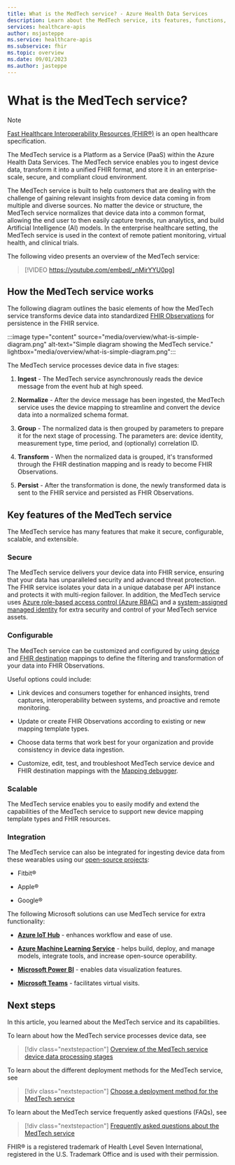 ```yaml
---
title: What is the MedTech service? - Azure Health Data Services
description: Learn about the MedTech service, its features, functions, integrations, and next steps.
services: healthcare-apis
author: msjasteppe
ms.service: healthcare-apis
ms.subservice: fhir
ms.topic: overview
ms.date: 09/01/2023
ms.author: jasteppe
---
```


# What is the MedTech service?

> [!NOTE]
> [Fast Healthcare Interoperability Resources (FHIR&#174;)](https://www.hl7.org/fhir/) is an open healthcare specification.

The MedTech service is a Platform as a Service (PaaS) within the Azure Health Data Services. The MedTech service enables you to ingest device data, transform it into a unified FHIR format, and store it in an enterprise-scale, secure, and compliant cloud environment. 

The MedTech service is built to help customers that are dealing with the challenge of gaining relevant insights from device data coming in from multiple and diverse sources. No matter the device or structure, the MedTech service normalizes that device data into a common format, allowing the end user to then easily capture trends, run analytics, and build Artificial Intelligence (AI) models. In the enterprise healthcare setting, the MedTech service is used in the context of remote patient monitoring, virtual health, and clinical trials.

The following video presents an overview of the MedTech service:
>
> [!VIDEO https://youtube.com/embed/_nMirYYU0pg]

## How the MedTech service works

The following diagram outlines the basic elements of how the MedTech service transforms device data into standardized [FHIR Observations](https://www.hl7.org/fhir/R4/observation.html) for persistence in the FHIR service.

:::image type="content" source="media/overview/what-is-simple-diagram.png" alt-text="Simple diagram showing the MedTech service." lightbox="media/overview/what-is-simple-diagram.png":::

The MedTech service processes device data in five stages:

1. **Ingest** - The MedTech service asynchronously reads the device message from the event hub at high speed.

2. **Normalize** - After the device message has been ingested, the MedTech service uses the device mapping to streamline and convert the device data into a normalized schema format.

3. **Group** - The normalized data is then grouped by parameters to prepare it for the next stage of processing. The parameters are: device identity, measurement type, time period, and (optionally) correlation ID.

4. **Transform** - When the normalized data is grouped, it's transformed through the FHIR destination mapping and is ready to become FHIR Observations.

5. **Persist** - After the transformation is done, the newly transformed data is sent to the FHIR service and persisted as FHIR Observations.

## Key features of the MedTech service

The MedTech service has many features that make it secure, configurable, scalable, and extensible.

### Secure

The MedTech service delivers your device data into FHIR service, ensuring that your data has unparalleled security and advanced threat protection. The FHIR service isolates your data in a unique database per API instance and protects it with multi-region failover. In addition, the MedTech service uses [Azure role-based access control (Azure RBAC)](../../role-based-access-control/overview.md) and a [system-assigned managed identity](../../active-directory/managed-identities-azure-resources/overview.md) for extra security and control of your MedTech service assets. 

### Configurable

The MedTech service can be customized and configured by using [device](overview-of-device-mapping.md) and [FHIR destination](overview-of-fhir-destination-mapping.md) mappings to define the filtering and transformation of your data into FHIR Observations.

Useful options could include:

* Link devices and consumers together for enhanced insights, trend captures, interoperability between systems, and proactive and remote monitoring.

* Update or create FHIR Observations according to existing or new mapping template types.

* Choose data terms that work best for your organization and provide consistency in device data ingestion.

* Customize, edit, test, and troubleshoot MedTech service device and FHIR destination mappings with the [Mapping debugger](how-to-use-mapping-debugger.md).

### Scalable

The MedTech service enables you to easily modify and extend the capabilities of the MedTech service to support new device mapping template types and FHIR resources.

### Integration

The MedTech service can also be integrated for ingesting device data from these wearables using our [open-source projects](git-projects.md): 

* Fitbit&#174;

* Apple&#174;

* Google&#174;

The following Microsoft solutions can use MedTech service for extra functionality:

* [**Azure IoT Hub**](../../iot-hub/iot-concepts-and-iot-hub.md) - enhances workflow and ease of use.

* [**Azure Machine Learning Service**](concepts-machine-learning.md) - helps build, deploy, and manage models, integrate tools, and increase open-source operability.

* [**Microsoft Power BI**](concepts-power-bi.md) - enables data visualization features.

* [**Microsoft Teams**](concepts-teams.md) - facilitates virtual visits.

## Next steps

In this article, you learned about the MedTech service and its capabilities.

To learn about how the MedTech service processes device data, see

> [!div class="nextstepaction"]
> [Overview of the MedTech service device data processing stages](overview-of-device-data-processing-stages.md)

To learn about the different deployment methods for the MedTech service, see

> [!div class="nextstepaction"]
> [Choose a deployment method for the MedTech service](deploy-choose-method.md)

To learn about the MedTech service frequently asked questions (FAQs), see

> [!div class="nextstepaction"]
> [Frequently asked questions about the MedTech service](frequently-asked-questions.md)

FHIR&#174; is a registered trademark of Health Level Seven International, registered in the U.S. Trademark Office and is used with their permission.
